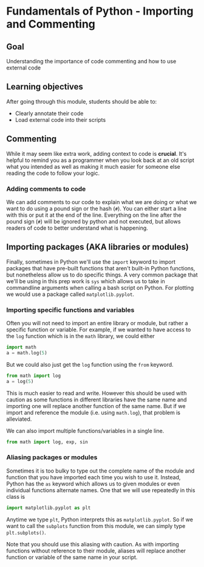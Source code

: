 

# Fundamentals of Python - Importing and Commenting

## Goal

Understanding the importance of code commenting and how to use external code

## Learning objectives

After going through this module, students should be able to:

* Clearly annotate their code
* Load external code into their scripts

## Commenting

While it may seem like extra work, adding context to  code is **crucial**. It's helpful to remind you as a programmer when you look back at an old script what you intended as well as making it much easier for someone else reading the code to follow your logic.

### Adding comments to code

We can add comments to our code to explain what we are doing or what we want to do using a pound sign or the hash (`#`). You can either start a line with this or put it at the end of the line. Everything on the line after the pound sign (`#`) will be ignored by python and not executed, but allows readers of code to better understand what is happening. 

## Importing packages (AKA libraries or modules)

Finally, sometimes in Python we'll use the `import` keyword to import packages that have pre-built functions that aren't built-in Python functions, but nonetheless allow us to do specific things. A very common package that we'll be using in this prep work is `sys` which allows us to take in commandline arguments when calling a bash script on Python. For plotting we would use a package called `matplotlib.pyplot`.

### Importing specific functions and variables

Often you will not need to import an entire library or module, but rather a specific function or variable. For example, if we wanted to have access to the `log` function which is in the `math` library, we could either


```python
import math
a = math.log(5)
```

But we could also just get the `log` function using the `from` keyword.


```python
from math import log
a = log(5)
```

This is much easier to read and write. However this should be used with caution as some functions in different libraries have the same name and importing one will replace another function of the same name. But if we import and reference the module (i.e. using `math.log`), that problem is alleviated.

We can also import multiple functions/variables in a single line.


```python
from math import log, exp, sin
```

### Aliasing packages or modules

Sometimes it is too bulky to type out the complete name of the module and function that you have imported each time you wish to use it. Instead, Python has the `as` keyword which allows us to given modules or even individual functions alternate names. One that we will use repeatedly in this class is


```python
import matplotlib.pyplot as plt
```

Anytime we type `plt`, Python interprets this as `matplotlib.pyplot`. So if we want to call the `subplots` function from this module, we can simply type `plt.subplots()`.

Note that you should use this aliasing with caution. As with importing functions without reference to their module, aliases will replace another function or variable of the same name in your script.

